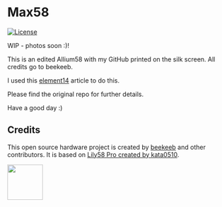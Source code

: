 # Max58

[![License](https://img.shields.io/badge/license-MIT-blue.svg)](/LICENSE)

WIP - photos soon :)!


This is an edited Allium58 with my GitHub printed on the silk screen. All credits go to beekeeb.

I used this [element14](https://community.element14.com/members-area/b/blog/posts/kicad-6---adding-logos-and-graphics-to-a-silkscreen) article to do this.


Please find the original repo for further details.

Have a good day :)

## Credits

This open source hardware project is created by [beekeeb](https://beekeeb.shop) and other contributors. It is based on [Lily58 Pro created by kata0510](https://github.com/kata0510/Lily58/tree/master/Pro).

[<img src="docs/beekeeb.png" height="80" />](https://beekeeb.shop)
